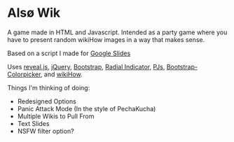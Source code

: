 # Alsø Wik
A game made in HTML and Javascript. Intended as a party game where you have to present random wikiHow images in a way that makes sense.

Based on a script I made for [Google Slides](https://gist.github.com/ambiguousname/5b0fb3135e2e9355509fac9387add3b4)

Uses [reveal.js](https://revealjs.com), [jQuery](https://jquery.com/), [Bootstrap](https://getbootstrap.com/), [Radial Indicator](https://s-yadav.github.io/radialIndicator/), [PJs](https://github.com/PimpTrizkit/PJs/wiki/12.-Shade,-Blend-and-Convert-a-Web-Color-(pSBC.js)#--version-2-universal-b--:), [Bootstrap-Colorpicker](https://itsjavi.com/bootstrap-colorpicker/index.html), and [wikiHow](https://wikihow.com/).

Things I'm thinking of doing:
- Redesigned Options
- Panic Attack Mode (In the style of PechaKucha)
- Multiple Wikis to Pull From
- Text Slides
- NSFW filter option?